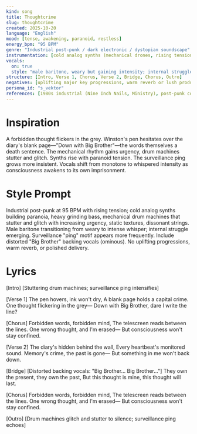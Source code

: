 ```yaml
---
kind: song
title: Thoughtcrime
slug: thoughtcrime
created: 2025-10-20
language: "English"
mood: [tense, awakening, paranoid, restless]
energy_bpm: "95 BPM"
genre: "Industrial post-punk / dark electronic / dystopian soundscape"
instrumentation: [cold analog synths (mechanical drones, rising tension), distorted bass (heavy, grinding), mechanical drum machines (stark, militaristic, increasing urgency), static/white noise textures, sparse strings (cold, dissonant)]
vocals:
  on: true
  style: "male baritone, weary but gaining intensity; internal struggle emerging"
structure: [Intro, Verse 1, Chorus, Verse 2, Bridge, Chorus, Outro]
negatives: [uplifting major key progressions, warm reverb or lush production, dance beats or club energy, polished pop vocals]
persona_id: "s_vektor"
references: [1980s industrial (Nine Inch Nails, Ministry), post-punk coldness (Joy Division, early Depeche Mode), dystopian film scores (Blade Runner, THX 1138), surveillance/mechanical atmosphere]
---
```


# Inspiration

A forbidden thought flickers in the grey. Winston's pen hesitates over the diary's blank page—"Down with Big Brother"—the words themselves a death sentence. The mechanical rhythm gains urgency, drum machines stutter and glitch. Synths rise with paranoid tension. The surveillance ping grows more insistent. Vocals shift from monotone to whispered intensity as consciousness awakens to its own imprisonment.

# Style Prompt

Industrial post-punk at 95 BPM with rising tension; cold analog synths building paranoia, heavy grinding bass, mechanical drum machines that stutter and glitch with increasing urgency, static textures, dissonant strings. Male baritone transitioning from weary to intense whisper; internal struggle emerging. Surveillance "ping" motif appears more frequently. Include distorted "Big Brother" backing vocals (ominous). No uplifting progressions, warm reverb, or polished delivery.

# Lyrics

[Intro]
[Stuttering drum machines; surveillance ping intensifies]

[Verse 1]
The pen hovers, ink won't dry,
A blank page holds a capital crime.
One thought flickering in the grey—
Down with Big Brother, dare I write the line?

[Chorus]
Forbidden words, forbidden mind,
The telescreen reads between the lines.
One wrong thought, and I'm erased—
But consciousness won't stay confined.

[Verse 2]
The diary's hidden behind the wall,
Every heartbeat's monitored sound.
Memory's crime, the past is gone—
But something in me won't back down.

[Bridge]
[Distorted backing vocals: "Big Brother... Big Brother..."]
They own the present, they own the past,
But this thought is mine, this thought will last.

[Chorus]
Forbidden words, forbidden mind,
The telescreen reads between the lines.
One wrong thought, and I'm erased—
But consciousness won't stay confined.

[Outro]
[Drum machines glitch and stutter to silence; surveillance ping echoes]
